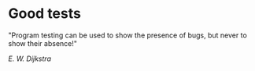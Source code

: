 # Good tests

"Program testing can be used to show the presence of bugs, but never to show their absence!"

*E. W. Dijkstra*


